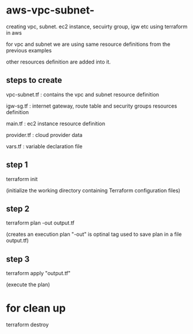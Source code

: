 # aws-vpc-subnet-


creating vpc, subnet. ec2 instance, secuirty group, igw etc   using terraform in aws 

for vpc and subnet  we are using same resource  definitions  from the previous examples

other resources  definition are added into it.

## steps to create

vpc-subnet.tf : contains the vpc and subnet resource  definition 

igw-sg.tf : internet gateway, route table and security  groups  resources  definition 

main.tf : ec2 instance  resource  definition 

provider.tf : cloud provider data 

vars.tf : variable declaration file


## step 1
terraform init 

(initialize the working directory containing Terraform configuration files)

## step 2

terraform plan -out output.tf 

(creates an execution plan "-out" is optinal tag used to save plan in a file output.tf)

## step 3

terraform apply "output.tf"

(execute the plan) 

# for clean up 

terraform destroy
